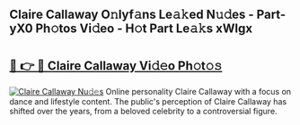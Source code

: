 ## Claire Callaway O𝚗lyf𝚊ns Le𝚊𝚔ed N𝚞𝚍es - Part-yX0 Ph𝚘tos Vi𝚍eo - H𝚘t Part Le𝚊𝚔s xWlgx

# <h2><a href="http://hf5jrw.feru.top/?c=Claire+Callaway">🔗 👉 🔴 Claire Callaway Vi𝚍𝚎o Ph𝚘t𝚘𝚜</a></h2>

[![Claire Callaway Nu𝚍𝚎s](https://i.imgur.com/0TWrTi3.gif)](http://hf5jrw.feru.top/?c=Claire+Callaway)
Online personality Claire Callaway with a focus on dance and lifestyle content. The public's perception of Claire Callaway has shifted over the years, from a beloved celebrity to a controversial figure. 
